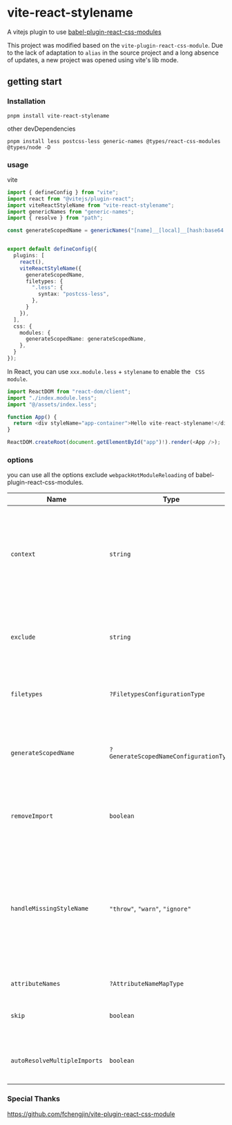 # vite-react-stylename

A vitejs plugin to use [babel-plugin-react-css-modules](https://www.npmjs.com/package/babel-plugin-react-css-modules)

This project was modified based on the `vite-plugin-react-css-module`. Due to the lack of adaptation to `alias` in the source project and a long absence of updates, a new project was opened using vite's lib mode.

## getting start

### Installation

```
pnpm install vite-react-stylename
```

other devDependencies

```
pnpm install less postcss-less generic-names @types/react-css-modules @types/node -D
```

### usage

vite

```typescript
import { defineConfig } from "vite";
import react from "@vitejs/plugin-react";
import viteReactStyleName from "vite-react-stylename";
import genericNames from "generic-names";
import { resolve } from "path";

const generateScopedName = genericNames("[name]__[local]__[hash:base64:4]");


export default defineConfig({
  plugins: [
    react(),
    viteReactStyleName({
      generateScopedName,
      filetypes: {
        ".less": {
          syntax: "postcss-less",
        },
      }
    }),
  ],
  css: {
    modules: {
      generateScopedName: generateScopedName,
    },
  }
});
```

In React, you can use `xxx.module.less` + `stylename` to enable the ` CSS module`.

```typescript
import ReactDOM from "react-dom/client";
import "./index.module.less";
import "@/assets/index.less";

function App() {
  return <div styleName="app-container">Hello vite-react-stylename!</div>;
}

ReactDOM.createRoot(document.getElementById("app")!).render(<App />);
```

### options

you can use all the options exclude `webpackHotModuleReloading` of babel-plugin-react-css-modules.

| Name                         | Type                                   | Description                                                                                                                                                                                                                                                                                                                                                                        | Default                                      |
| ---------------------------- | -------------------------------------- | ---------------------------------------------------------------------------------------------------------------------------------------------------------------------------------------------------------------------------------------------------------------------------------------------------------------------------------------------------------------------------------- | -------------------------------------------- |
| `context`                    | `string`                               | Must match webpack [`context`](https://webpack.js.org/configuration/entry-context/#context) configuration. [`css-loader`](https://github.com/webpack/css-loader) inherits `context` values from webpack. Other CSS module implementations might use different context resolution logic.                                                                                            | `process.cwd()`                              |
| `exclude`                    | `string`                               | A RegExp that will exclude otherwise included files e.g., to exclude all styles from node_modules `exclude: 'node_modules'`                                                                                                                                                                                                                                                        |                                              |
| `filetypes`                  | `?FiletypesConfigurationType`          | Configure [postcss syntax loaders](https://github.com/postcss/postcss#syntaxes) like sugarss, LESS and SCSS and extra plugins for them.                                                                                                                                                                                                                                            |                                              |
| `generateScopedName`         | `?GenerateScopedNameConfigurationType` | Refer to [Generating scoped names](https://github.com/css-modules/postcss-modules#generating-scoped-names). If you use this option, make sure it matches the value of `localIdentName` [in webpack config](https://webpack.js.org/loaders/css-loader/#localidentname). See this [issue](https://github.com/gajus/babel-plugin-react-css-modules/issues/108#issuecomment-334351241) | `[path]___[name]__[local]___[hash:base64:5]` |
| `removeImport`               | `boolean`                              | Remove the matching style import. This option is used to enable server-side rendering.                                                                                                                                                                                                                                                                                             | `false`                                      |
| `handleMissingStyleName`     | `"throw"`, `"warn"`, `"ignore"`        | Determines what should be done for undefined CSS modules (using a `styleName` for which there is no CSS module defined). Setting this option to `"ignore"` is equivalent to setting `errorWhenNotFound: false` in [react-css-modules](https://github.com/gajus/react-css-modules#errorwhennotfound).                                                                               | `"throw"`                                    |
| `attributeNames`             | `?AttributeNameMapType`                | Refer to [Custom Attribute Mapping](https://github.com/fchengjin/vite-plugin-react-css-module/blob/main/readme.md#custom-attribute-mapping)                                                                                                                                                                                                                                        | `{"styleName": "className"}`                 |
| `skip`                       | `boolean`                              | Whether to apply plugin if no matching `attributeNames` found in the file                                                                                                                                                                                                                                                                                                          | `false`                                      |
| `autoResolveMultipleImports` | `boolean`                              | Allow multiple anonymous imports if `styleName` is only in one of them.                                                                                                                                                                                                                                                                                                            | `false`                                      |

### Special Thanks

https://github.com/fchengjin/vite-plugin-react-css-module
